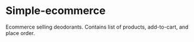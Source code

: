 # Simple-ecommerce

Ecommerce selling deodorants. Contains list of products, add-to-cart, and place order.

